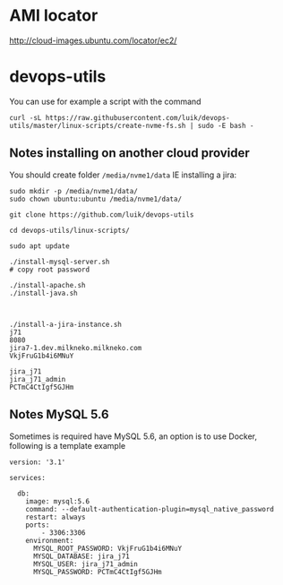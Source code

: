 # AMI locator

http://cloud-images.ubuntu.com/locator/ec2/

# devops-utils

You can use for example a script with the command

    curl -sL https://raw.githubusercontent.com/luik/devops-utils/master/linux-scripts/create-nvme-fs.sh | sudo -E bash -
    
## Notes installing on another cloud provider

You should create folder `/media/nvme1/data` IE installing a jira:

    sudo mkdir -p /media/nvme1/data/
    sudo chown ubuntu:ubuntu /media/nvme1/data/

    git clone https://github.com/luik/devops-utils

    cd devops-utils/linux-scripts/

    sudo apt update

    ./install-mysql-server.sh
    # copy root password

    ./install-apache.sh
    ./install-java.sh



    ./install-a-jira-instance.sh
    j71
    8080
    jira7-1.dev.milkneko.milkneko.com
    VkjFruG1b4i6MNuY

    jira_j71
    jira_j71_admin
    PCTmC4CtIgf5GJHm

## Notes MySQL 5.6

Sometimes is required have MySQL 5.6, an option is to use Docker, following is a template example

    version: '3.1'

    services:

      db:
        image: mysql:5.6
        command: --default-authentication-plugin=mysql_native_password
        restart: always
        ports:
            - 3306:3306
        environment:
          MYSQL_ROOT_PASSWORD: VkjFruG1b4i6MNuY
          MYSQL_DATABASE: jira_j71
          MYSQL_USER: jira_j71_admin
          MYSQL_PASSWORD: PCTmC4CtIgf5GJHm

    
